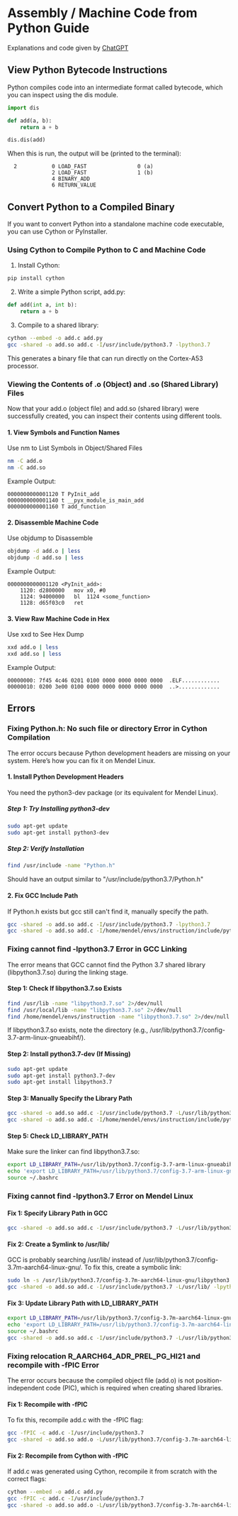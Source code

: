 # Assembly / Machine Code from Python Guide

Explanations and code given by [ChatGPT](https://chatgpt.com/share/67b7799d-6084-8000-9228-9de680dadccc)

## View Python Bytecode Instructions

Python compiles code into an intermediate format called bytecode, which you can inspect using the dis module.

```python
import dis

def add(a, b):
    return a + b

dis.dis(add)
```

When this is run, the output will be (printed to the terminal):

```
  2           0 LOAD_FAST                0 (a)
              2 LOAD_FAST                1 (b)
              4 BINARY_ADD
              6 RETURN_VALUE
```

## Convert Python to a Compiled Binary

If you want to convert Python into a standalone machine code executable, you can use Cython or PyInstaller.

### Using Cython to Compile Python to C and Machine Code

1. Install Cython:

```bash
pip install cython
```

2. Write a simple Python script, add.py:

```python
def add(int a, int b):
    return a + b
```

3. Compile to a shared library:

```bash
cython --embed -o add.c add.py
gcc -shared -o add.so add.c -I/usr/include/python3.7 -lpython3.7
```

This generates a binary file that can run directly on the Cortex-A53 processor.

### Viewing the Contents of .o (Object) and .so (Shared Library) Files

Now that your add.o (object file) and add.so (shared library) were successfully created, you can inspect their contents using different tools.

#### 1. View Symbols and Function Names

Use nm to List Symbols in Object/Shared Files

```bash
nm -C add.o
nm -C add.so
```

Example Output:

```
0000000000001120 T PyInit_add
0000000000001140 t __pyx_module_is_main_add
0000000000001160 T add_function
```

#### 2. Disassemble Machine Code

Use objdump to Disassemble

```bash
objdump -d add.o | less
objdump -d add.so | less
```

Example Output:

```
0000000000001120 <PyInit_add>:
    1120: d2800000   mov x0, #0
    1124: 94000000   bl  1124 <some_function>
    1128: d65f03c0   ret
```

#### 3. View Raw Machine Code in Hex

Use xxd to See Hex Dump

```bash
xxd add.o | less
xxd add.so | less
```

Example Output:

```
00000000: 7f45 4c46 0201 0100 0000 0000 0000 0000  .ELF............
00000010: 0200 3e00 0100 0000 0000 0000 0000 0000  ..>.............
```

## Errors

### Fixing Python.h: No such file or directory Error in Cython Compilation

The error occurs because Python development headers are missing on your system. Here’s how you can fix it on Mendel Linux.

#### 1. Install Python Development Headers

You need the python3-dev package (or its equivalent for Mendel Linux).

##### Step 1: Try Installing python3-dev

```bash
sudo apt-get update
sudo apt-get install python3-dev
```

##### Step 2: Verify Installation

```bash
find /usr/include -name "Python.h"
```

Should have an output similar to "/usr/include/python3.7/Python.h"

#### 2. Fix GCC Include Path

If Python.h exists but gcc still can't find it, manually specify the path.

```bash
gcc -shared -o add.so add.c -I/usr/include/python3.7 -lpython3.7
gcc -shared -o add.so add.c -I/home/mendel/envs/instruction/include/python3.7m -lpython3.7m
```

### Fixing cannot find -lpython3.7 Error in GCC Linking

The error means that GCC cannot find the Python 3.7 shared library (libpython3.7.so) during the linking stage.

#### Step 1: Check If libpython3.7.so Exists

```bash
find /usr/lib -name "libpython3.7.so" 2>/dev/null
find /usr/local/lib -name "libpython3.7.so" 2>/dev/null
find /home/mendel/envs/instruction -name "libpython3.7.so" 2>/dev/null
```

If libpython3.7.so exists, note the directory (e.g., /usr/lib/python3.7/config-3.7-arm-linux-gnueabihf/).

#### Step 2: Install python3.7-dev (If Missing)

```bash
sudo apt-get update
sudo apt-get install python3.7-dev
sudo apt-get install libpython3.7
```

#### Step 3: Manually Specify the Library Path

```bash
gcc -shared -o add.so add.c -I/usr/include/python3.7 -L/usr/lib/python3.7/config-3.7-arm-linux-gnueabihf/ -lpython3.7
gcc -shared -o add.so add.c -I/home/mendel/envs/instruction/include/python3.7 -L/home/mendel/envs/instruction/lib -lpython3.7
```

#### Step 5: Check LD_LIBRARY_PATH

Make sure the linker can find libpython3.7.so:

```bash
export LD_LIBRARY_PATH=/usr/lib/python3.7/config-3.7-arm-linux-gnueabihf/:$LD_LIBRARY_PATH
echo 'export LD_LIBRARY_PATH=/usr/lib/python3.7/config-3.7-arm-linux-gnueabihf/:$LD_LIBRARY_PATH' >> ~/.bashrc
source ~/.bashrc
```

### Fixing cannot find -lpython3.7 Error on Mendel Linux

#### Fix 1: Specify Library Path in GCC

```bash
gcc -shared -o add.so add.c -I/usr/include/python3.7 -L/usr/lib/python3.7/config-3.7m-aarch64-linux-gnu/ -lpython3.7
```

#### Fix 2: Create a Symlink to /usr/lib/

GCC is probably searching /usr/lib/ instead of /usr/lib/python3.7/config-3.7m-aarch64-linux-gnu/. To fix this, create a symbolic link:

```bash
sudo ln -s /usr/lib/python3.7/config-3.7m-aarch64-linux-gnu/libpython3.7.so /usr/lib/libpython3.7.so
gcc -shared -o add.so add.c -I/usr/include/python3.7 -L/usr/lib/ -lpython3.7
```

#### Fix 3: Update Library Path with LD_LIBRARY_PATH

```bash
export LD_LIBRARY_PATH=/usr/lib/python3.7/config-3.7m-aarch64-linux-gnu/:$LD_LIBRARY_PATH
echo 'export LD_LIBRARY_PATH=/usr/lib/python3.7/config-3.7m-aarch64-linux-gnu/:$LD_LIBRARY_PATH' >> ~/.bashrc
source ~/.bashrc
gcc -shared -o add.so add.c -I/usr/include/python3.7 -L/usr/lib/python3.7/config-3.7m-aarch64-linux-gnu/ -lpython3.7
```

### Fixing relocation R_AARCH64_ADR_PREL_PG_HI21 and recompile with -fPIC Error

The error occurs because the compiled object file (add.o) is not position-independent code (PIC), which is required when creating shared libraries.

#### Fix 1: Recompile with -fPIC

To fix this, recompile add.c with the -fPIC flag:

```bash
gcc -fPIC -c add.c -I/usr/include/python3.7
gcc -shared -o add.so add.o -L/usr/lib/python3.7/config-3.7m-aarch64-linux-gnu/ -lpython3.7
```

#### Fix 2: Recompile from Cython with -fPIC

If add.c was generated using Cython, recompile it from scratch with the correct flags:

```bash
cython --embed -o add.c add.py
gcc -fPIC -c add.c -I/usr/include/python3.7
gcc -shared -o add.so add.o -L/usr/lib/python3.7/config-3.7m-aarch64-linux-gnu/ -lpython3.7
```
